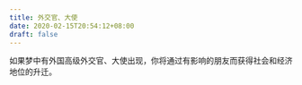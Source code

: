 ```yaml
---
title: 外交官、大使
date: 2020-02-15T20:54:12+08:00
draft: false
---
```


如果梦中有外国高级外交官、大使出现，你将通过有影响的朋友而获得社会和经济地位的升迁。<br>
